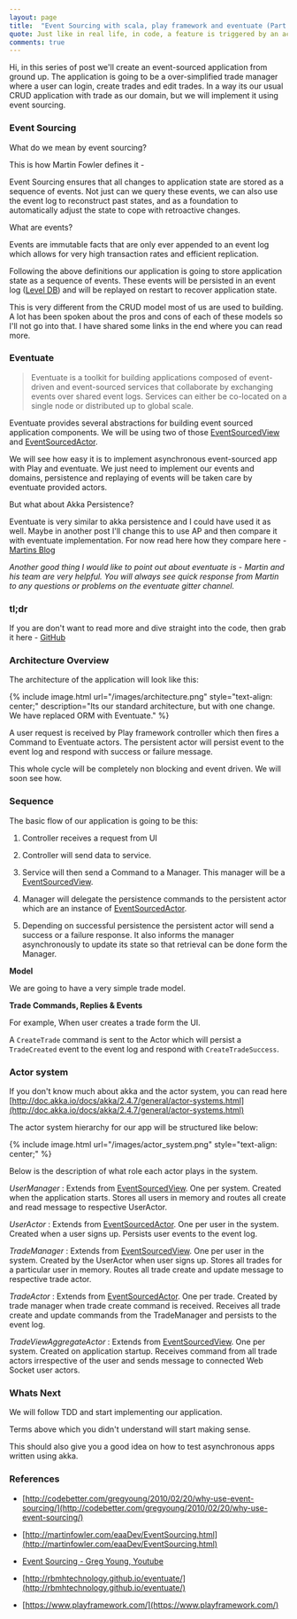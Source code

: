 ```yaml
---
layout: page
title:  "Event Sourcing with scala, play framework and eventuate (Part 1 - Introduction)"
quote: Just like in real life, in code, a feature is triggered by an action (command) that results in a sequence of events that might or might not cause side effects.  ― Greg Young, Exploring CQRS and Event Sourcing
comments: true
---
```



Hi, in this series of post we'll create an event-sourced application from ground up. The application is going to be a over-simplified trade manager where a user can login, create trades and edit trades. In a way its our usual CRUD application with trade as our domain, but we will implement it using event sourcing. 

### Event Sourcing

What do we mean by event sourcing?
 
This is how Martin Fowler defines it -
<div class="message"> Event Sourcing ensures that all changes to application state are stored as a sequence of events. Not just can we query these events, we can also use the event log to reconstruct past states, and as a foundation to automatically adjust the state to cope with retroactive changes. </div>

What are events?

Events are immutable facts that are only ever appended to an event log which allows for very high transaction rates and efficient replication. 

Following the above definitions our application is going to store application state as a sequence of events. These events will be persisted in an event log ([Level DB](http://leveldb.org/)) and will be replayed on restart to recover application state. 

This is very different from the CRUD model most of us are used to building. A lot has been spoken about the pros and cons of each of these models so I'll not go into that. I have shared some links in the end where you can read more.


### Eventuate

> Eventuate is a toolkit for building applications composed of event-driven and event-sourced services that collaborate by exchanging events over shared event logs. Services can either be co-located on a single node or distributed up to global scale.

Eventuate provides several abstractions for building event sourced application components. We will be using two of those [EventSourcedView](http://rbmhtechnology.github.io/eventuate/reference/event-sourcing.html#event-sourced-views) and [EventSourcedActor](http://rbmhtechnology.github.io/eventuate/user-guide.html#event-sourced-actors).

We will see how easy it is to implement asynchronous event-sourced app with Play and eventuate. We just need to implement our events and domains, persistence and replaying of events will be taken care by eventuate provided actors.

But what about Akka Persistence?

Eventuate is very similar to akka persistence and I could have used it as well. Maybe in another post I'll change this to use AP and then compare it with eventuate implementation.
For now read here how they compare here - [Martins Blog](http://krasserm.github.io/2015/05/25/akka-persistence-eventuate-comparison/)

_Another good thing I would like to point out about eventuate is - Martin and his team are very helpful. You will always see quick response from Martin to any questions or problems on the eventuate gitter channel._


### tl;dr
If you are don't want to read more and dive straight into the code, then grab it here - [GitHub](https://github.com/kunalkanojia/react-play-eventsourcing )


### Architecture Overview 

The architecture of the application will look like this:

{% include image.html url="/images/architecture.png" style="text-align: center;" description="Its our standard architecture, but with one change. We have replaced ORM with Eventuate." %}


A user request is received by Play framework controller which then fires a Command to Eventuate actors. The persistent actor will persist event to the event log and respond with success or failure message. 

This whole cycle will be completely non blocking and event driven. We will soon see how.


### Sequence 

The basic flow of our application is going to be this:
 
1. Controller receives a request from UI

2. Controller will send data to service.

3. Service will then send a Command to a Manager. This manager will be a [EventSourcedView](http://rbmhtechnology.github.io/eventuate/reference/event-sourcing.html#event-sourced-views).

4. Manager will delegate the persistence commands to the persistent actor which are an instance of [EventSourcedActor](http://rbmhtechnology.github.io/eventuate/reference/event-sourcing.html#event-sourced-actors).

5. Depending on successful persistence the persistent actor will send a success or a failure response. It also informs the manager asynchronously to update its state so that retrieval can be done form the Manager.

<strong>Model</strong>

We are going to have a very simple trade model.

<script src="https://gist.github.com/kunalkanojia/664ec1bbbbbfb990c4b9f896711c073b.js"></script>

<strong>Trade Commands, Replies & Events</strong>

<script src="https://gist.github.com/kunalkanojia/9e716281e2136e0677e7517269b35053.js"></script>

For example, When user creates a trade form the UI.

A `CreateTrade` command is sent to the Actor which will persist a `TradeCreated` event to the event log and respond with `CreateTradeSuccess`.

### Actor system

If you don't know much about akka and the actor system, you can read here [http://doc.akka.io/docs/akka/2.4.7/general/actor-systems.html](http://doc.akka.io/docs/akka/2.4.7/general/actor-systems.html)

The actor system hierarchy for our app will be structured like below: 

{% include image.html url="/images/actor_system.png" style="text-align: center;" %}

Below is the description of what role each actor plays in the system.

_UserManager_ :
Extends from [EventSourcedView](http://rbmhtechnology.github.io/eventuate/architecture.html#event-sourced-views). One per system. Created when the application starts. Stores all users in memory and routes all create and read message to respective UserActor.

_UserActor_ :
Extends from [EventSourcedActor](http://rbmhtechnology.github.io/eventuate/user-guide.html#event-sourced-actors). One per user in the system. Created when a user signs up. Persists user events to the event log.

_TradeManager_ :
 Extends from [EventSourcedView](http://rbmhtechnology.github.io/eventuate/architecture.html#event-sourced-views). One per user in the system. Created by the UserActor when user signs up. Stores all trades for a particular user in memory. Routes all trade create and update message to respective trade actor.

_TradeActor_ :
Extends from [EventSourcedActor](http://rbmhtechnology.github.io/eventuate/user-guide.html#event-sourced-actors). One per trade. Created by trade manager when trade create command is received. Receives all trade create and update commands from the TradeManager and persists to the event log.

_TradeViewAggregateActor_ :
Extends from [EventSourcedView](http://rbmhtechnology.github.io/eventuate/architecture.html#event-sourced-views). One per system. Created on application startup. Receives command from all trade actors irrespective of the user and sends message to connected Web Socket user actors.


### Whats Next

We will follow TDD and start implementing our application. 

Terms above which you didn't understand will start making sense.

This should also give you a good idea on how to test asynchronous apps written using akka.

### References

- [http://codebetter.com/gregyoung/2010/02/20/why-use-event-sourcing/](http://codebetter.com/gregyoung/2010/02/20/why-use-event-sourcing/)

- [http://martinfowler.com/eaaDev/EventSourcing.html](http://martinfowler.com/eaaDev/EventSourcing.html)

- [Event Sourcing - Greg Young, Youtube](https://www.youtube.com/watch?v=8JKjvY4etTY)

- [http://rbmhtechnology.github.io/eventuate/](http://rbmhtechnology.github.io/eventuate/)

- [https://www.playframework.com/](https://www.playframework.com/)

